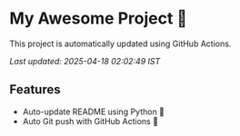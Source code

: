 # My Awesome Project 🚀

This project is automatically updated using GitHub Actions.

_Last updated: 2025-04-18 02:02:49 IST_

## Features
- Auto-update README using Python 🐍
- Auto Git push with GitHub Actions 🤖
